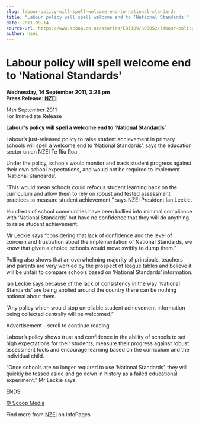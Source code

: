 ```yaml
---
slug: labour-policy-will-spell-welcome-end-to-national-standards
title: "Labour policy will spell welcome end to ‘National Standards'"
date: 2011-09-14
source-url: https://www.scoop.co.nz/stories/ED1109/S00052/labour-policy-will-spell-welcome-end-to-national-standards.htm
author: nzei
---
```

Labour policy will spell welcome end to ‘National Standards'
============================================================

**Wednesday, 14 September 2011, 3:28 pm**  
**Press Release: [NZEI](https://info.scoop.co.nz/NZEI)**

  
14th September 2011  
For Immediate Release

**Labour’s policy will spell a welcome end to ‘National Standards’**

Labour’s just-released policy to raise student achievement in primary schools will spell a welcome end to ‘National Standards’, says the education sector union NZEI Te Riu Roa.

Under the policy, schools would monitor and track student progress against their own school expectations, and would not be required to implement ‘National Standards’.

“This would mean schools could refocus student learning back on the curriculum and allow them to rely on robust and tested assessment practices to measure student achievement,” says NZEI President Ian Leckie.

Hundreds of school communities have been bullied into minimal compliance with ‘National Standards’ but have no confidence that they will do anything to raise student achievement.

Mr Leckie says “considering that lack of confidence and the level of concern and frustration about the implementation of National Standards, we know that given a choice, schools would move swiftly to dump them.”

Polling also shows that an overwhelming majority of principals, teachers and parents are very worried by the prospect of league tables and believe it will be unfair to compare schools based on ‘National Standards’ information.

Ian Leckie says because of the lack of consistency in the way ‘National Standards’ are being applied around the country there can be nothing national about them.

“Any policy which would stop unreliable student achievement information being collected centrally will be welcomed.”

Advertisement - scroll to continue reading





Labour’s policy shows trust and confidence in the ability of schools to set high expectations for their students, measure their progress against robust assessment tools and encourage learning based on the curriculum and the individual child.

“Once schools are no longer required to use ‘National Standards’, they will quickly be tossed aside and go down in history as a failed educational experiment,” Mr Leckie says.

ENDS

[© Scoop Media](http://www.scoop.co.nz/about/terms.html)

Find more from [NZEI](https://info.scoop.co.nz/NZEI) on InfoPages.